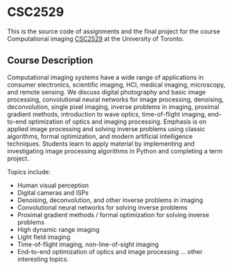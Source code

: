 # CSC2529
This is the source code of assignments and the final project for the course Computational imaging [CSC2529](https://www.cs.toronto.edu/~lindell/teaching/2529/) at the University of Toronto.

## Course Description
Computational imaging systems have a wide range of applications in consumer electronics, scientific imaging, HCI, medical imaging, microscopy, and remote sensing. We discuss digital photography and basic image processing, convolutional neural networks for image processing, denoising, deconvolution, single pixel imaging, inverse problems in imaging, proximal gradient methods, introduction to wave optics, time-of-flight imaging, end-to-end optimization of optics and imaging processing. Emphasis is on applied image processing and solving inverse problems using classic algorithms, formal optimization, and modern artificial intelligence techniques. Students learn to apply material by implementing and investigating image processing algorithms in Python and completing a term project.

Topics include:

- Human visual perception
- Digital cameras and ISPs
- Denoising, deconvolution, and other inverse problems in imaging
- Convolutional neural networks for solving inverse problems
- Proximal gradient methods / formal optimization for solving inverse problems
- High dynamic range imaging
- Light field imaging
- Time-of-flight imaging, non-line-of-sight imaging
- End-to-end optimization of optics and image processing
... other interesting topics.

